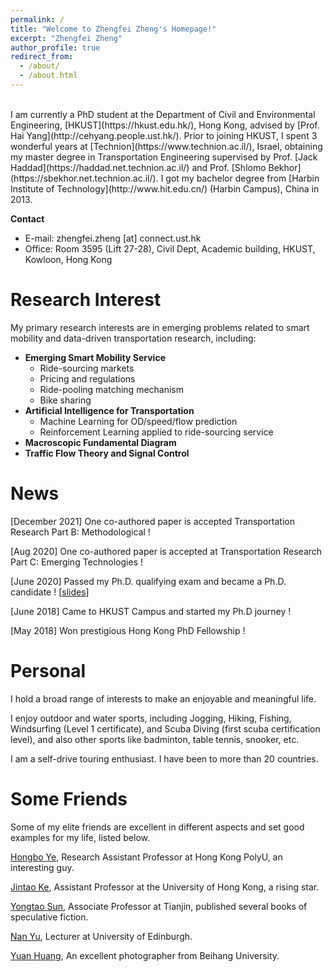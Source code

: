 ```yaml
---
permalink: /
title: "Welcome to Zhengfei Zheng's Homepage!"
excerpt: "Zhengfei Zheng"
author_profile: true
redirect_from: 
  - /about/
  - /about.html
---
```


<br>
I am currently a PhD student at the Department of Civil and Environmental Engineering, [HKUST](https://hkust.edu.hk/), Hong Kong, advised by [Prof. Hai Yang](http://cehyang.people.ust.hk/). Prior to joining HKUST, I spent 3 wonderful years at [Technion](https://www.technion.ac.il/), Israel, obtaining my master degree  in Transportation Engineering supervised by Prof. [Jack Haddad](https://haddad.net.technion.ac.il/) and Prof. [Shlomo Bekhor](https://sbekhor.net.technion.ac.il/). I got my bachelor degree from [Harbin Institute of Technology](http://www.hit.edu.cn/) (Harbin Campus), China in 2013. 

**Contact**
- E-mail: zhengfei.zheng \[at\] connect.ust.hk  
- Office: Room 3595 (Lift 27-28), Civil Dept, Academic building, HKUST, Kowloon, Hong Kong

Research Interest
======
My primary research interests are in emerging problems related to smart mobility and data-driven transportation research, including: 
- **Emerging Smart Mobility Service**
    - Ride-sourcing markets
     - Pricing and regulations
     - Ride-pooling matching mechanism
    - Bike sharing
- **Artificial Intelligence for Transportation**
    - Machine Learning for OD/speed/flow prediction
    - Reinforcement Learning applied to ride-sourcing service
- **Macroscopic Fundamental Diagram**
- **Traffic Flow Theory and Signal Control**

 
News
======
\[December 2021\] One co-authored paper is accepted Transportation Research Part B: Methodological !

\[Aug 2020\] One co-authored paper is accepted at Transportation Research Part C: Emerging Technologies ! 

\[June 2020\] Passed my Ph.D. qualifying exam and became a Ph.D. candidate ! \[[slides](https://zf-z.github.io/files/Zhengfei_PhD_Qualifying%20Exam.pdf)\] 

\[June 2018\] Came to HKUST Campus and started my Ph.D journey !

\[May 2018\] Won prestigious Hong Kong PhD Fellowship !


Personal
======
I hold a broad range of interests to make an enjoyable and meaningful life. 

I enjoy outdoor and water sports, including Jogging, Hiking, Fishing, Windsurfing (Level 1 certificate), and Scuba Diving (first scuba certification level), and also other sports like badminton, table tennis, snooker, etc.

I am a self-drive touring enthusiast. I have been to more than 20 countries.


Some Friends
======
Some of my elite friends are excellent in different aspects and set good examples for my life, listed below.

[Hongbo Ye](https://hb-ye.github.io/), Research Assistant Professor at Hong Kong PolyU, an interesting guy. 

[Jintao Ke](https://sites.google.com/view/kejintao), Assistant Professor at the University of Hong Kong, a rising star. 

[Yongtao Sun](http://me.tju.edu.cn/faculty_teachers.action?cla=5&teacherid=1859), Associate Professor at Tianjin, published several books of speculative fiction.

[Nan Yu](https://www.eng.ed.ac.uk/about/people/dr-nan-yu), Lecturer at University of Edinburgh.

[Yuan Huang](https://huangyuan911.tuchong.com/work/), An excellent photographer from Beihang University.

<br>
<script type='text/javascript' id='clustrmaps' src='//cdn.clustrmaps.com/map_v2.js?cl=ffffff&w=700&t=n&d=mpTi8xj2lCObwxC4c87vWJy2QI8HwFljizTcfzRgyl4&co=0e5587&cmo=cad8d4&cmn=f9841c&ct=ffffff'></script>

